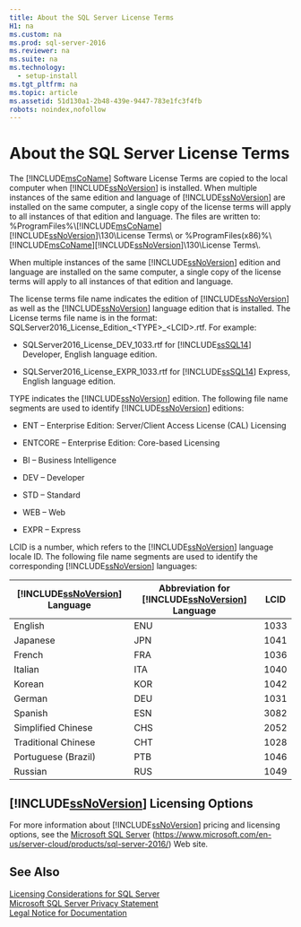 ```yaml
---
title: About the SQL Server License Terms
H1: na
ms.custom: na
ms.prod: sql-server-2016
ms.reviewer: na
ms.suite: na
ms.technology: 
  - setup-install
ms.tgt_pltfrm: na
ms.topic: article
ms.assetid: 51d130a1-2b48-439e-9447-783e1fc3f4fb
robots: noindex,nofollow
---
```

# About the SQL Server License Terms
  The [!INCLUDE[msCoName](../../Topics/TopicNameContainA/includes/msCoName_md.md)] Software License Terms are copied to the local computer when [!INCLUDE[ssNoVersion](../../Topics/TopicNameContainA/includes/ssNoVersion_md.md)] is installed. When multiple instances of the same edition and language of [!INCLUDE[ssNoVersion](../../Topics/TopicNameContainA/includes/ssNoVersion_md.md)] are installed on the same computer, a single copy of the license terms will apply to all instances of that edition and language. The files are written to: %ProgramFiles%\\[!INCLUDE[msCoName](../../Topics/TopicNameContainA/includes/msCoName_md.md)][!INCLUDE[ssNoVersion](../../Topics/TopicNameContainA/includes/ssNoVersion_md.md)]\130\License Terms\ or %ProgramFiles(x86)%\\[!INCLUDE[msCoName](../../Topics/TopicNameContainA/includes/msCoName_md.md)][!INCLUDE[ssNoVersion](../../Topics/TopicNameContainA/includes/ssNoVersion_md.md)]\130\License Terms\\.  
  
 When multiple instances of the same [!INCLUDE[ssNoVersion](../../Topics/TopicNameContainA/includes/ssNoVersion_md.md)] edition and language are installed on the same computer, a single copy of the license terms will apply to all instances of that edition and language.  
  
 The license terms file name indicates the edition of [!INCLUDE[ssNoVersion](../../Topics/TopicNameContainA/includes/ssNoVersion_md.md)] as well as the [!INCLUDE[ssNoVersion](../../Topics/TopicNameContainA/includes/ssNoVersion_md.md)] language edition that is installed. The License terms file name is in the format: SQLServer2016_License_Edition_<TYPE\>_<LCID\>.rtf. For example:  
  
-   SQLServer2016_License_DEV_1033.rtf for [!INCLUDE[ssSQL14](../../Topics/TopicNameContainA/includes/ssSQL14_md.md)] Developer, English language edition.  
  
-   SQLServer2016_License_EXPR_1033.rtf for [!INCLUDE[ssSQL14](../../Topics/TopicNameContainA/includes/ssSQL14_md.md)] Express, English language edition.  
  
 TYPE indicates the [!INCLUDE[ssNoVersion](../../Topics/TopicNameContainA/includes/ssNoVersion_md.md)] edition. The following file name segments are used to identify [!INCLUDE[ssNoVersion](../../Topics/TopicNameContainA/includes/ssNoVersion_md.md)] editions:  
  
-   ENT – Enterprise Edition: Server/Client Access License (CAL) Licensing  
  
-   ENTCORE – Enterprise Edition: Core-based Licensing  
  
-   BI – Business Intelligence  
  
-   DEV – Developer  
  
-   STD – Standard  
  
-   WEB – Web  
  
-   EXPR – Express  
  
 LCID is a number, which refers to the [!INCLUDE[ssNoVersion](../../Topics/TopicNameContainA/includes/ssNoVersion_md.md)] language locale ID.  The following file name segments are used to identify the corresponding [!INCLUDE[ssNoVersion](../../Topics/TopicNameContainA/includes/ssNoVersion_md.md)] languages:  
  
|[!INCLUDE[ssNoVersion](../../Topics/TopicNameContainA/includes/ssNoVersion_md.md)] Language|Abbreviation for [!INCLUDE[ssNoVersion](../../Topics/TopicNameContainA/includes/ssNoVersion_md.md)] Language|LCID|  
|----------------------------------------|---------------------------------------------------------|----------|  
|English|ENU|1033|  
|Japanese|JPN|1041|  
|French|FRA|1036|  
|Italian|ITA|1040|  
|Korean|KOR|1042|  
|German|DEU|1031|  
|Spanish|ESN|3082|  
|Simplified Chinese|CHS|2052|  
|Traditional Chinese|CHT|1028|  
|Portuguese (Brazil)|PTB|1046|  
|Russian|RUS|1049|  
  
## [!INCLUDE[ssNoVersion](../../Topics/TopicNameContainA/includes/ssNoVersion_md.md)] Licensing Options  
 For more information about [!INCLUDE[ssNoVersion](../../Topics/TopicNameContainA/includes/ssNoVersion_md.md)] pricing and licensing options, see the [Microsoft SQL Server](https://www.microsoft.com/en-us/server-cloud/products/sql-server-2016/) (https://www.microsoft.com/en-us/server-cloud/products/sql-server-2016/) Web site.  
  
## See Also  
 [Licensing Considerations for SQL Server](../../Topics/TopicNameNotContainA/Licensing-Considerations-for-SQL-Server.md)   
 [Microsoft SQL Server Privacy Statement](../../Topics/TopicNameNotContainA/Microsoft-SQL-Server-Privacy-Statement.md)   
 [Legal Notice for Documentation](../../Topics/TopicNameNotContainA/Legal-Notice-for-Documentation.md)  
  
  